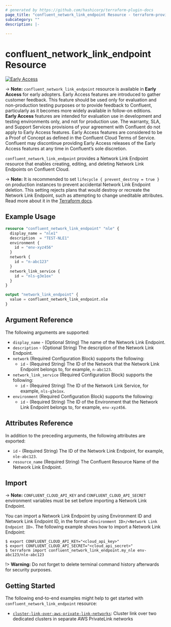 ```yaml
---
# generated by https://github.com/hashicorp/terraform-plugin-docs
page_title: "confluent_network_link_endpoint Resource - terraform-provider-confluent"
subcategory: ""
description: |-
  
---
```


# confluent_network_link_endpoint Resource

[![Early Access](https://img.shields.io/badge/Lifecycle%20Stage-Early%20Access-%2300afba)](https://docs.confluent.io/cloud/current/api.html#section/Versioning/API-Lifecycle-Policy)

-> **Note:** `confluent_network_link_endpoint` resource is available in **Early Access** for early adopters. Early Access features are introduced to gather customer feedback. This feature should be used only for evaluation and non-production testing purposes or to provide feedback to Confluent, particularly as it becomes more widely available in follow-on editions.  
**Early Access** features are intended for evaluation use in development and testing environments only, and not for production use. The warranty, SLA, and Support Services provisions of your agreement with Confluent do not apply to Early Access features. Early Access features are considered to be a Proof of Concept as defined in the Confluent Cloud Terms of Service. Confluent may discontinue providing Early Access releases of the Early Access features at any time in Confluent’s sole discretion.

`confluent_network_link_endpoint` provides a Network Link Endpoint resource that enables creating, editing, and deleting Network Link Endpoints on Confluent Cloud.

-> **Note:** It is recommended to set `lifecycle { prevent_destroy = true }` on production instances to prevent accidental Network Link Endpoint deletion. This setting rejects plans that would destroy or recreate the Network Link Endpoint, such as attempting to change uneditable attributes. Read more about it in the [Terraform docs](https://www.terraform.io/language/meta-arguments/lifecycle#prevent_destroy).

## Example Usage

```terraform
resource "confluent_network_link_endpoint" "nle" {
  display_name = "nle1"
  description  = "TEST-NLE1"
  environment {
    id = "env-xyz456"
  }
  network {
    id = "n-abc123"
  }
  network_link_service {
    id = "nls-g3e1ox"
  }
}

output "network_link_endpoint" {
  value = confluent_network_link_endpoint.nle
}
```

<!-- schema generated by tfplugindocs -->
## Argument Reference

The following arguments are supported:

- `display_name` - (Optional String) The name of the Network Link Endpoint.
- `description` - (Optional String) The description of the Network Link Endpoint.
- `network` (Required Configuration Block) supports the following:
  - `id` - (Required String) The ID of the Network that the Network Link Endpoint belongs to, for example, `n-abc123`.
- `network_link_service` (Required Configuration Block) supports the following:
  - `id` - (Required String) The ID of the Network Link Service, for example, `nls-g3e1ox`.
- `environment` (Required Configuration Block) supports the following:
  - `id` - (Required String) The ID of the Environment that the Network Link Endpoint belongs to, for example, `env-xyz456`.

## Attributes Reference

In addition to the preceding arguments, the following attributes are exported:

- `id` - (Required String) The ID of the Network Link Endpoint, for example, `nle-abc123`.
- `resource_name` (Required String) The Confluent Resource Name of the Network Link Endpoint.

## Import

-> **Note:** `CONFLUENT_CLOUD_API_KEY` and `CONFLUENT_CLOUD_API_SECRET` environment variables must be set before importing a Network Link Endpoint.

You can import a Network Link Endpoint by using Environment ID and Network Link Endpoint ID, in the format `<Environment ID>/<Network Link Endpoint ID>`. The following example shows how to import a Network Link Endpoint:

```shell
$ export CONFLUENT_CLOUD_API_KEY="<cloud_api_key>"
$ export CONFLUENT_CLOUD_API_SECRET="<cloud_api_secret>"
$ terraform import confluent_network_link_endpoint.my_nle env-abc123/nle-abc123
```

!> **Warning:** Do not forget to delete terminal command history afterwards for security purposes.

## Getting Started
The following end-to-end examples might help to get started with `confluent_network_link_endpoint` resource:
* [`cluster-link-over-aws-private-link-networks`](https://github.com/confluentinc/terraform-provider-confluent/tree/master/examples/configurations/cluster-link-over-aws-private-link-networks): Cluster link over two dedicated clusters in separate AWS PrivateLink networks
